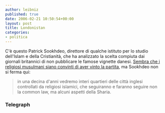 ```yaml
---
author: leibniz
published: true
date: 2006-02-21 10:50:54+00:00
layout: post
title: Londonistan
categories:
- politica
---
```


C'è questo Patrick Sookhdeo, direttore di qualche istituto per lo studio dell'Islam e della Cristianità, che ha analizzato la scelta compiuta dai giornali britannici di non pubblicare le famose vignette danesi. [Sembra che i religiosi musulmani siano convinti di aver vinto  la partita](http://telegraph.co.uk/news/main.jhtml?xml=/news/2006/02/19/nsharia219.xml), ma Sookhdeo non si ferma qui:




> in una decina d'anni vedremo interi quartieri delle città inglesi controllati da religiosi islamici, che seguiranno e faranno seguire non la common law, ma alcuni aspetti della Sharia.




### Telegraph
